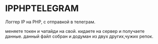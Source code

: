 # IPPHPTELEGRAM
Логгер IP на PHP, с отправкой в телеграм.

меняете токен и чатайди на свой. кидаете на сервер и получаете данные. 
данный файл собран и додуман из двух других,чужих репок.
